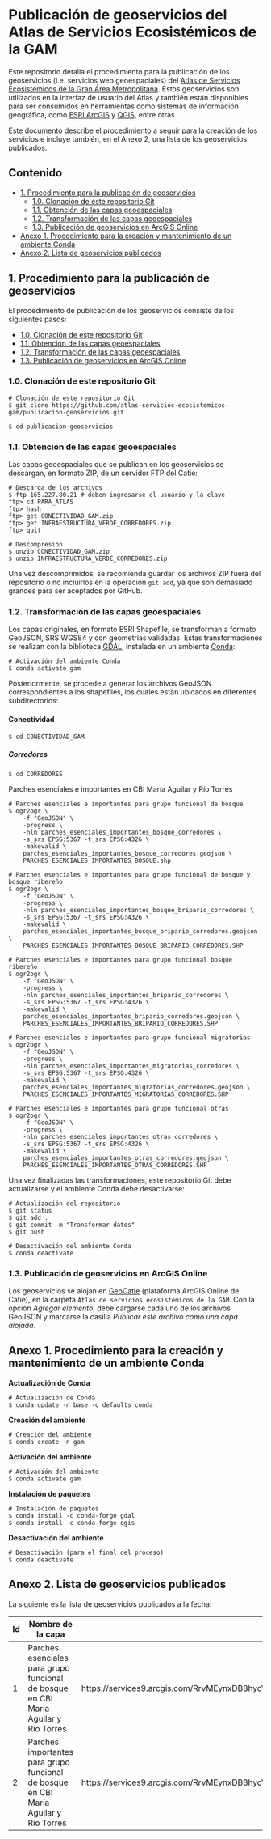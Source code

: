 # Publicación de geoservicios del Atlas de Servicios Ecosistémicos de la GAM

Este repositorio detalla el procedimiento para la publicación de los geoservicios (i.e. servicios web geoespaciales) del [Atlas de Servicios Ecosistémicos de la Gran Área Metropolitana](). Estos geoservicios son utilizados en la interfaz de usuario del Atlas y también están disponibles para ser consumidos en herramientas como sistemas de información geográfica, como [ESRI ArcGIS](https://www.arcgis.com/) y [QGIS](https://qgis.org/), entre otras.

Este documento describe el procedimiento a seguir para la creación de los servicios e incluye también, en el Anexo 2, una lista de los geoservicios publicados.

## Contenido
- [1. Procedimiento para la publicación de geoservicios](#1-procedimiento-para-la-publicaci%C3%B3n-de-geoservicios)
    - [1.0. Clonación de este repositorio Git](#10-clonaci%C3%B3n-de-este-repositorio-git)
    - [1.1. Obtención de las capas geoespaciales](#11-obtenci%C3%B3n-de-las-capas-geoespaciales)
    - [1.2. Transformación de las capas geoespaciales](#12-transformaci%C3%B3n-de-las-capas-geoespaciales)
    - [1.3. Publicación de geoservicios en ArcGIS Online](#13-publicaci%C3%B3n-de-geoservicios-en-arcgis-online)
- [Anexo 1. Procedimiento para la creación y mantenimiento de un ambiente Conda](#anexo-1-procedimiento-para-la-creaci%C3%B3n-y-mantenimiento-de-un-ambiente-conda)
- [Anexo 2. Lista de geoservicios publicados](#anexo-2-lista-de-geoservicios-publicados)

## 1. Procedimiento para la publicación de geoservicios
El procedimiento de publicación de los geoservicios consiste de los siguientes pasos:

- [1.0. Clonación de este repositorio Git](#10-clonaci%C3%B3n-de-este-repositorio-git)
- [1.1. Obtención de las capas geoespaciales](#11-obtenci%C3%B3n-de-las-capas-geoespaciales)
- [1.2. Transformación de las capas geoespaciales](#12-transformaci%C3%B3n-de-las-capas-geoespaciales)
- [1.3. Publicación de geoservicios en ArcGIS Online](#13-publicaci%C3%B3n-de-geoservicios-en-arcgis-online)

### 1.0. Clonación de este repositorio Git
```shell
# Clonación de este repositorio Git
$ git clone https://github.com/atlas-servicios-ecosistemicos-gam/publicacion-geoservicios.git

$ cd publicacion-geoservicios
```

### 1.1. Obtención de las capas geoespaciales
Las capas geoespaciales que se publican en los geoservicios se descargan, en formato ZIP, de un servidor FTP del Catie:
```shell
# Descarga de los archivos
$ ftp 165.227.80.21 # deben ingresarse el usuario y la clave
ftp> cd PARA_ATLAS
ftp> hash
ftp> get CONECTIVIDAD_GAM.zip
ftp> get INFRAESTRUCTURA_VERDE_CORREDORES.zip
ftp> quit

# Descompresión
$ unzip CONECTIVIDAD_GAM.zip
$ unzip INFRAESTRUCTURA_VERDE_CORREDORES.zip
```
Una vez descomprimidos, se recomienda guardar los archivos ZIP fuera del repositorio o no incluirlos en la operación ```git add```, ya que son demasiado grandes para ser aceptados por GitHub.

### 1.2. Transformación de las capas geoespaciales
Los capas originales, en formato ESRI Shapefile, se transforman a formato GeoJSON, SRS WGS84 y con geometrías validadas. Estas transformaciones se realizan con la biblioteca [GDAL](https://gdal.org/), instalada en un ambiente [Conda](https://docs.conda.io/):
```shell
# Activación del ambiente Conda
$ conda activate gam
```

Posteriormente, se procede a generar los archivos GeoJSON correspondientes a los shapefiles, los cuales están ubicados en diferentes subdirectorios:
#### Conectividad
```shell
$ cd CONECTIVIDAD_GAM
```
##### Corredores
```shell
$ cd CORREDORES
```

Parches esenciales e importantes en CBI María Aguilar y Río Torres
```shell
# Parches esenciales e importantes para grupo funcional de bosque
$ ogr2ogr \
    -f "GeoJSON" \
    -progress \
    -nln parches_esenciales_importantes_bosque_corredores \
    -s_srs EPSG:5367 -t_srs EPSG:4326 \
    -makevalid \
    parches_esenciales_importantes_bosque_corredores.geojson \
    PARCHES_ESENCIALES_IMPORTANTES_BOSQUE.shp
    
# Parches esenciales e importantes para grupo funcional de bosque y bosque ribereño
$ ogr2ogr \
    -f "GeoJSON" \
    -progress \
    -nln parches_esenciales_importantes_bosque_bripario_corredores \
    -s_srs EPSG:5367 -t_srs EPSG:4326 \
    -makevalid \
    parches_esenciales_importantes_bosque_bripario_corredores.geojson \
    PARCHES_ESENCIALES_IMPORTANTES_BOSQUE_BRIPARIO_CORREDORES.SHP
    
# Parches esenciales e importantes para grupo funcional bosque ribereño
$ ogr2ogr \
    -f "GeoJSON" \
    -progress \
    -nln parches_esenciales_importantes_bripario_corredores \
    -s_srs EPSG:5367 -t_srs EPSG:4326 \
    -makevalid \
    parches_esenciales_importantes_bripario_corredores.geojson \
    PARCHES_ESENCIALES_IMPORTANTES_BRIPARIO_CORREDORES.SHP
    
# Parches esenciales e importantes para grupo funcional migratorias
$ ogr2ogr \
    -f "GeoJSON" \
    -progress \
    -nln parches_esenciales_importantes_migratorias_corredores \
    -s_srs EPSG:5367 -t_srs EPSG:4326 \
    -makevalid \
    parches_esenciales_importantes_migratorias_corredores.geojson \
    PARCHES_ESENCIALES_IMPORTANTES_MIGRATORIAS_CORREDORES.SHP
    
# Parches esenciales e importantes para grupo funcional otras
$ ogr2ogr \
    -f "GeoJSON" \
    -progress \
    -nln parches_esenciales_importantes_otras_corredores \
    -s_srs EPSG:5367 -t_srs EPSG:4326 \
    -makevalid \
    parches_esenciales_importantes_otras_corredores.geojson \
    PARCHES_ESENCIALES_IMPORTANTES_OTRAS_CORREDORES.SHP    
```

Una vez finalizadas las transformaciones, este repositorio Git debe actualizarse y el ambiente Conda debe desactivarse:
```shell
# Actualización del repositorio
$ git status
$ git add .
$ git commit -m "Transformar datos"
$ git push

# Desactivación del ambiente Conda
$ conda deactivate
```

### 1.3. Publicación de geoservicios en ArcGIS Online
Los geoservicios se alojan en [GeoCatie](https://geocatie.maps.arcgis.com/) (plataforma ArcGIS Online de Catie), en la carpeta ```Atlas de servicios ecosistémicos de la GAM```. Con la opción *Agregar elemento*, debe cargarse cada uno de los archivos GeoJSON y marcarse la casilla *Publicar este archivo como una capa alojada*.

## Anexo 1. Procedimiento para la creación y mantenimiento de un ambiente Conda
**Actualización de Conda**
```shell
# Actualización de Conda
$ conda update -n base -c defaults conda
```

**Creación del ambiente**
```shell
# Creación del ambiente
$ conda create -n gam
```

**Activación del ambiente**
```shell
# Activación del ambiente
$ conda activate gam
```

**Instalación de paquetes**
```shell
# Instalación de paquetes
$ conda install -c conda-forge gdal
$ conda install -c conda-forge qgis
```

**Desactivación del ambiente**
```shell
# Desactivación (para el final del proceso)
$ conda deactivate
```

## Anexo 2. Lista de geoservicios publicados
La siguiente es la lista de geoservicios publicados a la fecha:

<table>
  <thead>
    <tr><th>Id</th><th>Nombre de la capa</th><th>ArcGIS REST Feature Service</th><th>Visualización</th><th>Archivo original</th></tr>
  </thead>
  <tbody>
    <tr>
      <td>
        1
      </td>
      <td>
        Parches esenciales para grupo funcional de bosque en CBI María Aguilar y Río Torres
      </td>
      <td>
        https://services9.arcgis.com/RrvMEynxDB8hycVO/arcgis/rest/services/parches_esenciales_importantes_bosque_corredores/FeatureServer/0
      </td>
      <td>
        https://atlas-servicios-ecosistemicos-gam.github.io/parches-esenciales-importantes-bosque-corredores/
      </td>
      <td>
        PARCHES_ESENCIALES_IMPORTANTES_BOSQUE_CORREDORES.SHP
      </td>      
    </tr>
    <tr>
      <td>
        2
      </td>      
      <td>
        Parches importantes para grupo funcional de bosque en CBI María Aguilar y Río Torres
      </td>
      <td>
        https://services9.arcgis.com/RrvMEynxDB8hycVO/arcgis/rest/services/parches_esenciales_importantes_bosque_corredores/FeatureServer/0
      </td>
      <td>
        https://atlas-servicios-ecosistemicos-gam.github.io/parches-esenciales-importantes-bosque-corredores/
      </td>
      <td>
        PARCHES_ESENCIALES_IMPORTANTES_BOSQUE_CORREDORES.SHP
      </td>      
    </tr>    
  </tbody>
</table>
